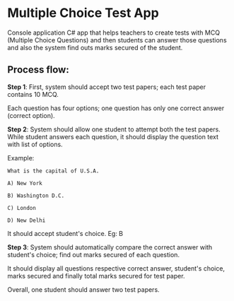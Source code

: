 # Multiple Choice Test App

Console application C# app that helps teachers to create tests with MCQ (Multiple Choice Questions) and then students can answer those questions and also the system find outs marks secured of the student.

## Process flow:

**Step 1**: First, system should accept two test papers; each test paper contains 10 MCQ.

Each question has four options; one question has only one correct answer (correct option).


**Step 2**: System should allow one student to attempt both the test papers. While student answers each question, it should display the question text with list of options.

Example:

    What is the capital of U.S.A.

    A) New York

    B) Washington D.C.

    C) London

    D) New Delhi


It should accept student's choice. Eg:  B


**Step 3**: System should automatically compare the correct answer with student's choice; find out marks secured of each question.

It should display all questions respective correct answer, student's choice, marks secured and finally total marks secured for test paper.


Overall, one student should answer two test papers.